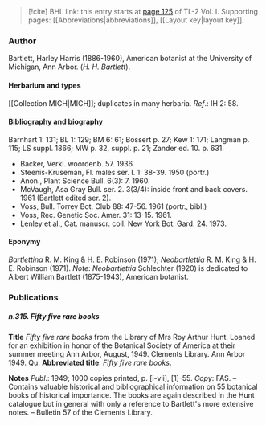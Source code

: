 > [!cite] BHL link: this entry starts at [page 125](https://www.biodiversitylibrary.org/item/103414#page/173/mode/1up) of TL-2 Vol. I.
> Supporting pages: [[Abbreviations|abbreviations]], [[Layout key|layout key]].

### Author

Bartlett, Harley Harris (1886-1960), American botanist at the University of Michigan, Ann Arbor. (*H. H. Bartlett*).

#### Herbarium and types

[[Collection MICH|MICH]]; duplicates in many herbaria.
*Ref*.: IH 2: 58.

#### Bibliography and biography

Barnhart 1: 131; BL 1: 129; BM 6: 61; Bossert p. 27; Kew 1: 171; Langman p. 115; LS suppl. 1866; MW p. 32, suppl. p. 21; Zander ed. 10. p. 631.
- Backer, Verkl. woordenb. 57. 1936.
- Steenis-Kruseman, Fl. males ser. I. 1: 38-39. 1950 (portr.)
- Anon., Plant Science Bull. 6(3): 7. 1960.
- McVaugh, Asa Gray Bull. ser. 2. 3(3/4): inside front and back covers. 1961 (Bartlett edited ser. 2).
- Voss, Bull. Torrey Bot. Club 88: 47-56. 1961 (portr., bibl.)
- Voss, Rec. Genetic Soc. Amer. 31: 13-15. 1961.
- Lenley et al., Cat. manuscr. coll. New York Bot. Gard. 24. 1973.

#### Eponymy

*Bartlettina* R. M. King & H. E. Robinson (1971); *Neobartlettia* R. M. King & H. E. Robinson (1971).
*Note*: *Neobartlettia* Schlechter (1920) is dedicated to Albert William Bartlett (1875-1943), American botanist.

### Publications

##### n.315. Fifty five rare books

**Title**
*Fifty five rare books* from the Library of Mrs Roy Arthur Hunt. Loaned for an exhibition in honor of the Botanical Society of America at their summer meeting Ann Arbor, August, 1949. Clements Library. Ann Arbor 1949. Qu.
**Abbreviated title**: *Fifty five rare books*.

**Notes**
*Publ*.: 1949; 1000 copies printed, p. \[i-vii\], \[1\]-55. *Copy*: FAS. – Contains valuable historical and bibliographical information on 55 botanical books of historical importance. The books are again described in the Hunt catalogue but in general with only a reference to Bartlett's more extensive notes. – Bulletin 57 of the Clements Library.

